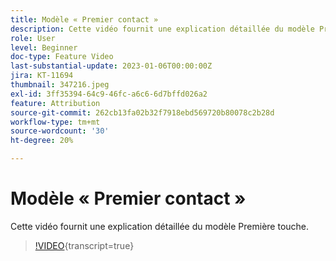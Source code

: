 ```yaml
---
title: Modèle « Premier contact »
description: Cette vidéo fournit une explication détaillée du modèle Première touche.
role: User
level: Beginner
doc-type: Feature Video
last-substantial-update: 2023-01-06T00:00:00Z
jira: KT-11694
thumbnail: 347216.jpeg
exl-id: 3ff35394-64c9-46fc-a6c6-6d7bffd026a2
feature: Attribution
source-git-commit: 262cb13fa02b32f7918ebd569720b80078c2b28d
workflow-type: tm+mt
source-wordcount: '30'
ht-degree: 20%

---
```


# Modèle « Premier contact »

Cette vidéo fournit une explication détaillée du modèle Première touche.

>[!VIDEO](https://video.tv.adobe.com/v/347216/?learn=on){transcript=true}
